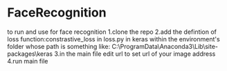 # FaceRecognition
to run and use for face recognition
1.clone  the repo 
2.add the defintion of loss function:constrastive_loss in loss.py in keras within the environment's folder
whose path is something like:
C:\ProgramData\Anaconda3\Lib\site-packages\keras
3.in the main file edit url to set url of your image address
4.run main file 
